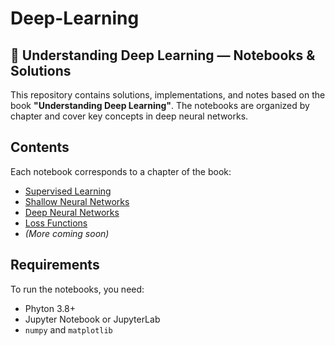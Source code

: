 # Deep-Learning
## 🧠 Understanding Deep Learning — Notebooks & Solutions

This repository contains solutions, implementations, and notes based on the book **"Understanding Deep Learning"**. The notebooks are organized by chapter and cover key concepts in deep neural networks.

## Contents

Each notebook corresponds to a chapter of the book:

- [Supervised Learning](https://github.com/camargoOzen/Deep-Learning/tree/main/Notebooks/SupervisedLearning)
- [Shallow Neural Networks](https://github.com/camargoOzen/Deep-Learning/tree/main/Notebooks/ShallowNeuralNetworks)
- [Deep Neural Networks](https://github.com/camargoOzen/Deep-Learning/tree/main/Notebooks/DeepNeuralNetworks)
- [Loss Functions](https://github.com/camargoOzen/Deep-Learning/tree/main/Notebooks/LossFunctions)
- *(More coming soon)*

## Requirements

To run the notebooks, you need:

- Phyton 3.8+
- Jupyter Notebook or JupyterLab
- `numpy` and `matplotlib` 